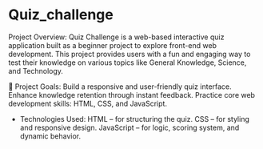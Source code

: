 # Quiz_challenge
Project Overview:
Quiz Challenge is a web-based interactive quiz application built as a beginner project to explore front-end web development.
This project provides users with a fun and engaging way to test their knowledge on various topics like General Knowledge, Science, and Technology.

🚀 Project Goals:
Build a responsive and user-friendly quiz interface.
Enhance knowledge retention through instant feedback.
Practice core web development skills: HTML, CSS, and JavaScript.

* Technologies Used:
HTML – for structuring the quiz.
CSS – for styling and responsive design.
JavaScript – for logic, scoring system, and dynamic behavior.
